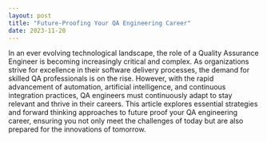 ```yaml
---
layout: post
title: "Future-Proofing Your QA Engineering Career"
date: 2023-11-20
---
```


In an ever evolving technological landscape, the role of a Quality Assurance Engineer is becoming increasingly critical and complex. As organizations strive for excellence in their software delivery processes, the demand for skilled QA professionals is on the rise. However, with the rapid advancement of automation, artificial intelligence, and continuous integration practices, QA engineers must continuously adapt to stay relevant and thrive in their careers. This article explores essential strategies and forward thinking approaches to future proof your QA engineering career, ensuring you not only meet the challenges of today but are also prepared for the innovations of tomorrow.

